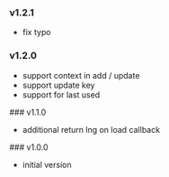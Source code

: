 ### v1.2.1
- fix typo

### v1.2.0
- support context in add / update
- support update key
- support for last used

### v1.1.0
- additional return lng on load callback

### v1.0.0
- initial version
